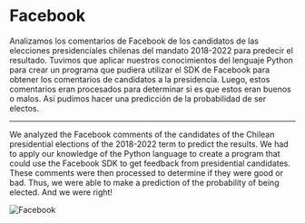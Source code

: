 # Facebook

Analizamos los comentarios de Facebook de los candidatos de las elecciones presidenciales chilenas del mandato 2018-2022 para predecir el resultado. Tuvimos que aplicar nuestros conocimientos del lenguaje Python para crear un programa que pudiera utilizar el SDK de Facebook para obtener los comentarios de candidatos a la presidencia. Luego, estos comentarios eran procesados para determinar si es que estos eran buenos o malos. Así pudimos hacer una predicción de la probabilidad de ser electos. 

---

We analyzed the Facebook comments of the candidates of the Chilean presidential elections of the 2018-2022 term to predict the results. We had to apply our knowledge of the Python language to create a program that could use the Facebook SDK to get feedback from presidential candidates. These comments were then processed to determine if they were good or bad. Thus, we were able to make a prediction of the probability of being elected. And we were right!

![Facebook](https://user-images.githubusercontent.com/31099183/116833952-fe490680-ab89-11eb-94a2-394bb5457fba.png)
